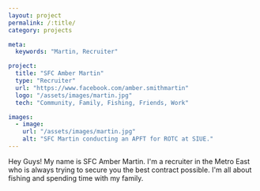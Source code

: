```yaml
---
layout: project
permalink: /:title/
category: projects

meta:
  keywords: "Martin, Recruiter"

project:
  title: "SFC Amber Martin"
  type: "Recruiter"
  url: "https://www.facebook.com/amber.smithmartin"
  logo: "/assets/images/martin.jpg"
  tech: "Community, Family, Fishing, Friends, Work"

images:
  - image:
    url: "/assets/images/martin.jpg"
    alt: "SFC Martin conducting an APFT for ROTC at SIUE."
---
```

<p>Hey Guys! My name is SFC Amber Martin. I'm a recruiter in the Metro East who is always trying to secure you the best contract possible. I'm all about fishing and spending time with my family. </p>